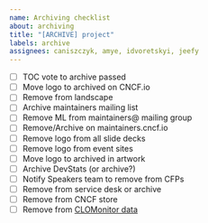 ```yaml
---
name: Archiving checklist
about: archiving
title: "[ARCHIVE] project"
labels: archive
assignees: caniszczyk, amye, idvoretskyi, jeefy
---
```

- [ ] TOC vote to archive passed
- [ ] Move logo to archived on CNCF.io	
- [ ] Remove from landscape		
- [ ] Archive maintainers mailing list	
- [ ] Remove ML from maintainers@ mailing group
- [ ] Remove/Archive on maintainers.cncf.io
- [ ] Remove logo from all slide decks	
- [ ] Remove logo from event sites	
- [ ] Move logo to archived in artwork	
- [ ] Archive DevStats (or archive?)	
- [ ] Notify Speakers team to remove from CFPs	
- [ ] Remove from service desk or archive	
- [ ] Remove from CNCF store
- [ ] Remove from [CLOMonitor data](https://raw.githubusercontent.com/cncf/clomonitor/main/data/cncf.yaml)
